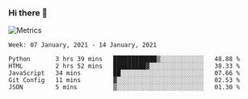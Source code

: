 ### Hi there 👋

![Metrics](https://github.com/radoapx/radoapx/blob/main/github-metrics.svg)

<!--START_SECTION:waka-->
```text
Week: 07 January, 2021 - 14 January, 2021

Python       3 hrs 39 mins   ████████████▒░░░░░░░░░░░░   48.88 % 
HTML         2 hrs 52 mins   █████████▓░░░░░░░░░░░░░░░   38.33 % 
JavaScript   34 mins         ██░░░░░░░░░░░░░░░░░░░░░░░   07.66 % 
Git Config   11 mins         ▓░░░░░░░░░░░░░░░░░░░░░░░░   02.53 % 
JSON         5 mins          ▒░░░░░░░░░░░░░░░░░░░░░░░░   01.30 % 
```
<!--END_SECTION:waka-->

<!--
**radoapx/radoapx** is a ✨ _special_ ✨ repository because its `README.md` (this file) appears on your GitHub profile.

Here are some ideas to get you started:

- 🔭 I’m currently working on ...
- 🌱 I’m currently learning ...
- 👯 I’m looking to collaborate on ...
- 🤔 I’m looking for help with ...
- 💬 Ask me about ...
- 📫 How to reach me: ...
- 😄 Pronouns: ...
- ⚡ Fun fact: ...
-->
